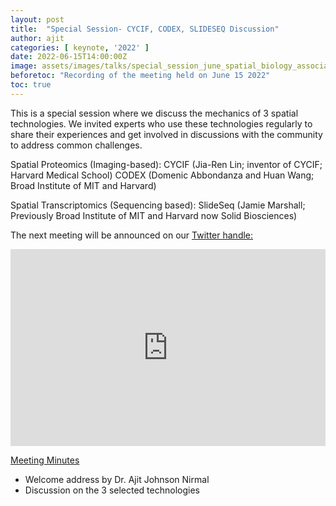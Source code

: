```yaml
---
layout: post
title:  "Special Session- CYCIF, CODEX, SLIDESEQ Discussion"
author: ajit
categories: [ keynote, '2022' ]
date: 2022-06-15T14:00:00Z
image: assets/images/talks/special_session_june_spatial_biology_association.jpg
beforetoc: "Recording of the meeting held on June 15 2022"
toc: true
---
```


This is a special session where we discuss the mechanics of 3 spatial technologies. We invited experts who use these technologies regularly to share their experiences and get involved in discussions with the community to address common challenges.

Spatial Proteomics (Imaging-based):
CYCIF (Jia-Ren Lin; inventor of CYCIF; Harvard Medical School)
CODEX (Domenic Abbondanza and Huan Wang; Broad Institute of MIT and Harvard)

Spatial Transcriptomics (Sequencing based):
SlideSeq (Jamie Marshall; Previously Broad Institute of MIT and Harvard now Solid Biosciences)

The next meeting will be announced on our [Twitter handle:](https://twitter.com/spatial_biology)

<iframe width="100%" height="315" src="https://www.youtube.com/embed/AZMKZTMFdu0" title="YouTube video player" frameborder="0" allow="accelerometer; autoplay; clipboard-write; encrypted-media; gyroscope; picture-in-picture" allowfullscreen></iframe>

<u> Meeting Minutes </u>
- Welcome address by Dr. Ajit Johnson Nirmal
- Discussion on the 3 selected technologies



